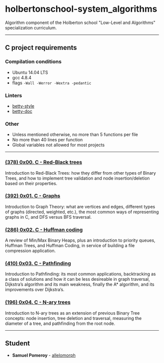 # holbertonschool-system_algorithms

Algorithm component of the Holberton school "Low-Level and Algorithms" specialization curriculum. 

---

## C project requirements

### Compilation conditions
* Ubuntu 14.04 LTS
* gcc 4.8.4
* flags `-Wall -Werror -Wextra -pedantic`

### Linters
* [betty-style](https://github.com/holbertonschool/Betty/blob/master/betty-style.pl)
* [betty-doc](https://github.com/holbertonschool/Betty/blob/master/betty-doc.pl)

### Other
* Unless mentioned otherwise, no more than 5 functions per file
* No more than 40 lines per function
* Global variables not allowed for most projects

---

### [(378) 0x00. C - Red-Black trees](./0x00-red_black_tree/)
Introduction to Red-Black Trees: how they differ from other types of Binary Trees, and how to implement tree validation and node insertion/deletion based on their properties. 

### [(392) 0x01. C - Graphs](./0x01-graphs/)
Introduction to Graph Theory: what are vertices and edges, different types of graphs (directed, weighted, etc.), the most common ways of representing graphs in C, and DFS versus BFS traversal.

### [(286) 0x02. C - Huffman coding](./0x02-huffman_coding/)
A review of Min/Max Binary Heaps, plus an introduction to priority queues, Huffman Trees, and Huffman Coding, in service of building a file compression application.

### [(410) 0x03. C - Pathfinding](./0x03-pathfinding/)
Introduction to Pathfinding: its most common applications, backtracking as a class of solutions and how it can be less desireable in graph traversal, Dijkstra’s algorithm and its main weakness, finally the A* algorithm, and its improvements over Dijkstra’s.

### [(196) 0x04. C - N-ary trees](./0x04-nary_trees/)
Introduction to N-ary trees as an extension of previous Binary Tree concepts: node insertion, tree deletion and traversal, measuring the diameter of a tree, and pathfinding from the root node.

---

## Student
* **Samuel Pomeroy** - [allelomorph](github.com/allelomorph)
